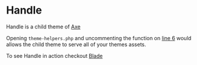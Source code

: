 # Handle

Handle is a child theme of [Axe](https://github.com/adampatterson/Axe)

Opening `theme-helpers.php` and uncommenting the function on [line 6](https://github.com/adampatterson/Handle/blob/master/lib/theme-helpers.php#L6) would allows the child theme to serve all of your themes assets.

To see Handle in action checkout [Blade](https://github.com/adampatterson/Blade)